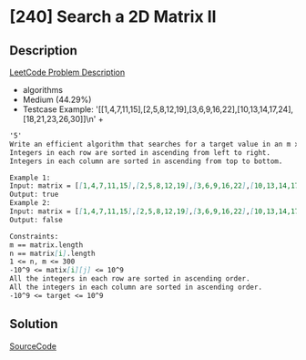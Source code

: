 # [240] Search a 2D Matrix II

## Description

[LeetCode Problem Description](https://leetcode.com/problems/search-a-2d-matrix-ii/description/)

* algorithms
* Medium (44.29%)
* Testcase Example:  '[[1,4,7,11,15],[2,5,8,12,19],[3,6,9,16,22],[10,13,14,17,24],[18,21,23,26,30]]\n' +

```md
'5'
Write an efficient algorithm that searches for a target value in an m x n integer matrix. The matrix has the following properties:
Integers in each row are sorted in ascending from left to right.
Integers in each column are sorted in ascending from top to bottom.

Example 1:
Input: matrix = [[1,4,7,11,15],[2,5,8,12,19],[3,6,9,16,22],[10,13,14,17,24],[18,21,23,26,30]], target = 5
Output: true
Example 2:
Input: matrix = [[1,4,7,11,15],[2,5,8,12,19],[3,6,9,16,22],[10,13,14,17,24],[18,21,23,26,30]], target = 20
Output: false

Constraints:
m == matrix.length
n == matrix[i].length
1 <= n, m <= 300
-10^9 <= matix[i][j] <= 10^9
All the integers in each row are sorted in ascending order.
All the integers in each column are sorted in ascending order.
-10^9 <= target <= 10^9

```

## Solution

[SourceCode](./solution.js)

